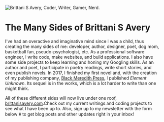 ![Brittani S Avery, Coder, Writer, Gamer, Nerd.](images/home-header.jpg)

# The Many Sides of Brittani S Avery

I've had an overactive and imaginative mind since I was a child, thus creating the many sides of me: developer, author, designer, poet, dog mom, basketball fan, pseudo-psychologist, etc. As a professional software engineer, I write code, make websites, and build applications. I also have some side projects to keep learning and honing my Googling skills. As an author and poet, I participate in poetry readings, write short stories, and even publish novels. In 2017, I finished my first novel and, with the creation of my publishing company, [Black Meredith Press](https://blackmeredithpress.com), I published _Element Unknown_. Its sequel is in the works, which is a lot harder to write than one might think.

All of these different sides will now live under one roof, [brittanisavery.com](https://brittanisavery.com).Check out my current writings and coding projects to see what I have been up to. Also, sign up to my newsletter with the form below :arrow_down: to get blog posts and other updates right in your inbox!
